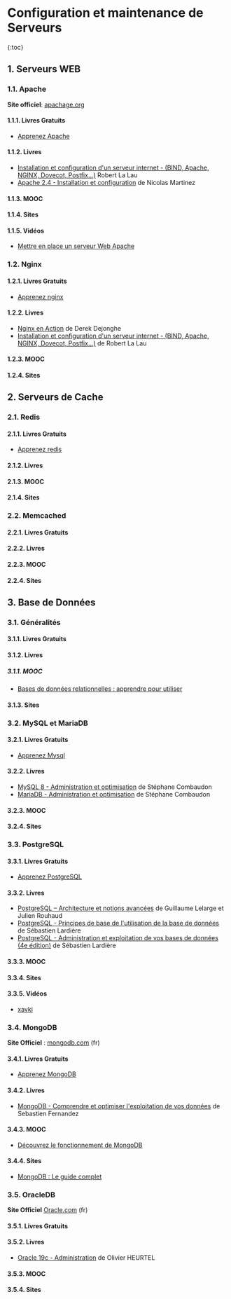 # Configuration et maintenance de Serveurs
{:toc}
##  1. <a name='ServeursWEB'></a>Serveurs WEB

###  1.1. <a name='Apache'></a>Apache

**Site officiel**: [apachage.org](https://httpd.apache.org/docs/2.4/fr/getting-started.html)

####  1.1.1. <a name='LivresGratuits'></a>Livres Gratuits

* [Apprenez Apache](https://riptutorial.com/Download/apache-fr.pdf)

####  1.1.2. <a name='Livres'></a>Livres

* [Installation et configuration d'un serveur internet - (BIND, Apache, NGINX,
  Dovecot, Postfix...)](https://amzn.to/3D6e3Oe) Robert La Lau
* [Apache 2.4 - Installation et configuration](https://amzn.to/3yU20kO) de
  Nicolas Martinez

####  1.1.3. <a name='MOOC'></a>MOOC

####  1.1.4. <a name='Sites'></a>Sites

####  1.1.5. <a name='Vidos'></a>Vidéos

* [Mettre en place un serveur Web Apache](https://grafikart.fr/tutoriels/apache-687#sommaire)

###  1.2. <a name='Nginx'></a>Nginx

####  1.2.1. <a name='LivresGratuits-1'></a>Livres Gratuits

* [Apprenez nginx](https://riptutorial.com/Download/nginx-fr.pdf)

####  1.2.2. <a name='Livres-1'></a>Livres

* [Nginx en Action](https://riptutorial.com/Download/redis-fr.pdf) de Derek Dejonghe
* [Installation et configuration d'un serveur internet - (BIND, Apache, NGINX,
  Dovecot, Postfix...)](https://amzn.to/3D6e3Oe) de Robert La Lau

####  1.2.3. <a name='MOOC-1'></a>MOOC

####  1.2.4. <a name='Sites-1'></a>Sites

##  2. <a name='ServeursdeCache'></a>Serveurs de Cache

###  2.1. <a name='Redis'></a>Redis

####  2.1.1. <a name='LivresGratuits-1'></a>Livres Gratuits

* [Apprenez redis](https://riptutorial.com/Download/redis-fr.pdf)

####  2.1.2. <a name='Livres-1'></a>Livres

####  2.1.3. <a name='MOOC-1'></a>MOOC

####  2.1.4. <a name='Sites-1'></a>Sites

###  2.2. <a name='Memcached'></a>Memcached

####  2.2.1. <a name='LivresGratuits-1'></a>Livres Gratuits

####  2.2.2. <a name='Livres-1'></a>Livres

####  2.2.3. <a name='MOOC-1'></a>MOOC

####  2.2.4. <a name='Sites-1'></a>Sites

##  3. <a name='BasedeDonnes'></a>Base de Données

###  3.1. <a name='Gnralits'></a>Généralités

####  3.1.1. <a name='LivresGratuits-1'></a>Livres Gratuits

####  3.1.2. <a name='Livres-1'></a>Livres

#####  3.1.1. <a name='MOOC'></a>MOOC

* [Bases de données relationnelles : apprendre pour utiliser](https://www.fun-mooc.fr/fr/cours/bases-de-donnees-relationnelles-apprendre-pour-utiliser/)

####  3.1.3. <a name='Sites-1'></a>Sites

###  3.2. <a name='MySQLetMariaDB'></a>MySQL et MariaDB

####  3.2.1. <a name='LivresGratuits-1'></a>Livres Gratuits

* [Apprenez Mysql](https://riptutorial.com/Download/mysql-fr.pdf)

####  3.2.2. <a name='Livres-1'></a>Livres

* [MySQL 8 - Administration et optimisation](https://amzn.to/3EnxN0U) de Stéphane Combaudon
* [MariaDB - Administration et optimisation](https://amzn.to/3McK5uW) de Stéphane Combaudon

####  3.2.3. <a name='MOOC-1'></a>MOOC

####  3.2.4. <a name='Sites-1'></a>Sites

###  3.3. <a name='PostgreSQL'></a>PostgreSQL

####  3.3.1. <a name='LivresGratuits-1'></a>Livres Gratuits

* [Apprenez PostgreSQL](https://riptutorial.com/Download/postgresql-fr.pdf)

####  3.3.2. <a name='Livres-1'></a>Livres

* [PostgreSQL – Architecture et notions avancées](https://amzn.to/3fE1YGL) de Guillaume Lelarge et Julien Rouhaud
* [PostgreSQL - Principes de base de l'utilisation de la base de données](https://amzn.to/3ecuUFt) de Sébastien Lardière
* [PostgreSQL - Administration et exploitation de vos bases de données (4e
  édition)](https://amzn.to/3ynGhBA) de Sébastien Lardière

####  3.3.3. <a name='MOOC-1'></a>MOOC

####  3.3.4. <a name='Sites-1'></a>Sites

####  3.3.5. <a name='Vidos-1'></a>Vidéos

* [xavki](https://www.youtube.com/playlist?list=PLn6POgpklwWonHjoGXXSIXJWYzPSy2FeJ)

###  3.4. <a name='MongoDB'></a>MongoDB

**Site Officiel** : [mongodb.com](https://www.mongodb.com/fr-fr) (fr)

####  3.4.1. <a name='LivresGratuits-1'></a>Livres Gratuits

* [Apprenez MongoDB](https://riptutorial.com/Download/mongodb-fr.pdf)

####  3.4.2. <a name='Livres-1'></a>Livres

* [MongoDB - Comprendre et optimiser l'exploitation de vos
  données](https://amzn.to/3CNoLIl) de Sebastien Fernandez

####  3.4.3. <a name='MOOC-1'></a>MOOC

* [Découvrez le fonctionnement de MongoDB](https://openclassrooms.com/fr/courses/4462426-maitrisez-les-bases-de-donnees-nosql/4474601-decouvrez-le-fonctionnement-de-mongodb)

####  3.4.4. <a name='Sites-1'></a>Sites

* [MongoDB : Le guide complet](https://welovedevs.com/fr/articles/mongodb/)

###  3.5. <a name='OracleDB'></a>OracleDB

**Site Officiel** [Oracle.com](https://www.oracle.com/fr/) (fr)

####  3.5.1. <a name='LivresGratuits-1'></a>Livres Gratuits

####  3.5.2. <a name='Livres-1'></a>Livres

* [Oracle 19c - Administration](https://amzn.to/3D6big0) de Olivier HEURTEL

####  3.5.3. <a name='MOOC-1'></a>MOOC

####  3.5.4. <a name='Sites-1'></a>Sites
